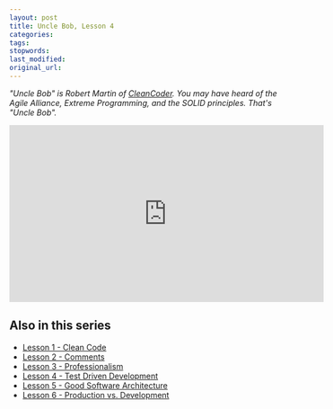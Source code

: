```yaml
---
layout: post
title: Uncle Bob, Lesson 4
categories:
tags:
stopwords:
last_modified:
original_url:
---
```


*"Uncle Bob" is Robert Martin of [CleanCoder](http://cleancoder.com/products). You
may have heard of the Agile Alliance, Extreme Programming, and the SOLID
principles. That's "Uncle Bob".*

<iframe width="560" height="315" src="https://www.youtube.com/embed/58jGpV2Cg50" frameborder="0" allow="accelerometer; autoplay; clipboard-write; encrypted-media; gyroscope; picture-in-picture" allowfullscreen></iframe>

## Also in this series

* [Lesson 1 - Clean Code](/uncle-bob-lesson-1/)
* [Lesson 2 - Comments](/uncle-bob-lesson-2/)
* [Lesson 3 - Professionalism](/uncle-bob-lesson-3/)
* [Lesson 4 - Test Driven Development](/uncle-bob-lesson-4/)
* [Lesson 5 - Good Software Architecture](/uncle-bob-lesson-5/)
* [Lesson 6 - Production vs. Development](/uncle-bob-lesson-6/)
